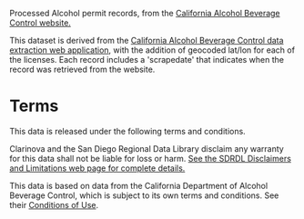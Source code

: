 Processed Alcohol permit records, from the [California Alcohol Beverage Control website.](http://www.abc.ca.gov/datport/AHCity.asp)

This dataset is derived from the [California Alcohol Beverage Control data extraction web application](http://www.abc.ca.gov/datport/AHCity.asp), with the addition of geocoded lat/lon for each of the licenses.  Each record includes a 'scrapedate' that indicates when the record was retrieved from the website.  


Terms
=======================

This data is released under the following terms and conditions. 

Clarinova and the San Diego Regional Data Library disclaim any warranty for this data shall not be liable for loss or harm. [See the SDRDL Disclaimers and Limitations web page for complete details.](http://www.sandiegodata.org/get-data/data-disclaimers-and-limitations/)

This data is based on data from the California Department of Alcohol Beverage Control, which is subject to its own terms and conditions. See their [Conditions of Use](http://www.abc.ca.gov/use.html). 

